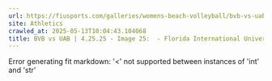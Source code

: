 ```yaml
---
url: https://fiusports.com/galleries/womens-beach-volleyball/bvb-vs-uab-4-25-25/image-25/357/62824
site: Athletics
crawled_at: 2025-05-13T10:04:43.104068
title: BVB vs UAB | 4.25.25 - Image 25:  - Florida International University
---
```


Error generating fit markdown: '<' not supported between instances of 'int' and 'str'